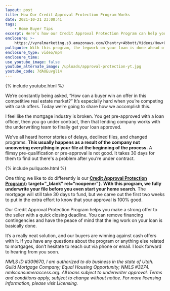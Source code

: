 ```yaml
---
layout: post
title: How Our Credit Approval Protection Program Works
date: 2021-10-21 23:00:41
tags:
    - Home Buyer Tips
excerpt: Here’s how our Credit Approval Protection Program can help you win.
enclosure: >-
    https://vyralmarketing.s3.amazonaws.com/Chantry+Abbott/Videos/How+Our+Credit+Approval+Protection+Program+Works.mp4
pullquote: With this program, the legwork on your loan is done ahead of time.
enclosure_type: video/mp4
enclosure_time:
use_youtube_image: false
youtube_alternate_image: /uploads/approval-protection-yt.jpg
youtube_code: 7dAUEuvgl14
---
```

{% include youtube.html %}

We’re constantly being asked, “How can a buyer win an offer in this competitive real estate market?” It’s especially hard when you’re competing with cash offers. Today we’re going to share how we accomplish this.

I feel like the mortgage industry is broken. You get pre-approved with a loan officer, then you go under contract, then that lending company works with the underwriting team to finally get your loan approved.&nbsp;

We’ve all heard horror stories of delays, declined files, and changed programs. **This usually happens as a result of the company not uncovering everything in your file at the beginning of the process.** A flimsy pre-qualification or pre-approval is not good. It takes 30 days for them to find out there's a problem after you’re under contract.

{% include pullquote.html %}

One thing we like to do differently is our **[Credit Approval Protection Program](https://www.guildmortgage.com/homebuyer-protection/){: target="_blank" rel="noopener"}**. **With this program, we fully underwrite your file before you even start your home search.** The mortgage will still take 30 days to fund, but we carve out the first two weeks to put in the extra effort to know that your approval is 100% good.&nbsp;

Our Credit Approval Protection Program helps you make a strong offer to the seller with a quick closing deadline. You can remove financing contingencies and have the peace of mind that the leg work on your loan is basically done.

It’s a really neat solution, and our buyers are winning against cash offers with it. If you have any questions about the program or anything else related to mortgages, don’t hesitate to reach out via phone or email. I look forward to hearing from you soon.

*NMLS ID \#309670, I am authorized to do business in the state of Utah. Guild Mortgage Company; Equal Housing Opportunity; NMLS \#3274. nmlsconsumeraccess.org. All loans subject to underwriter approval. Terms and conditions apply, subject to change without notice. For more licensing information, please visit Licensing.*
